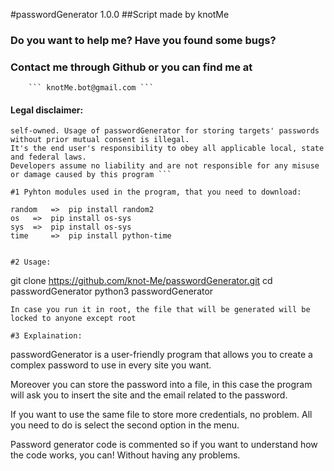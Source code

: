 #passwordGenerator 1.0.0
##Script made by knotMe

### Do you want to help me? Have you found some bugs?
### Contact me through Github or you can find me at
	    ``` knotMe.bot@gmail.com ```
	   
#### Legal disclaimer:
``` passwordGenerator is meant for generate and store passwords that are
self-owned. Usage of passwordGenerator for storing targets' passwords without prior mutual consent is illegal. 
It's the end user's responsibility to obey all applicable local, state and federal laws. 
Developers assume no liability and are not responsible for any misuse or damage caused by this program ```

#1 Pyhton modules used in the program, that you need to download:
 
random   =>  pip install random2
os	 =>  pip install os-sys
sys	 =>  pip install os-sys
time	 =>  pip install python-time


#2 Usage:
```
git clone https://github.com/knot-Me/passwordGenerator.git
cd passwordGenerator
python3 passwordGenerator

```
In case you run it in root, the file that will be generated will be
locked to anyone except root

#3 Explaination:
```
passwordGenerator is a user-friendly program that allows you to create a complex password to use in every site you want.

Moreover you can store the password into a file, in this case the program will ask you to insert the site and the email related to the password.

If you want to use the same file to store more credentials, no problem. All you need to do is select the second option in the menu.

Password generator code is commented so if you want to understand how the code works, you can! Without having any problems.
```
